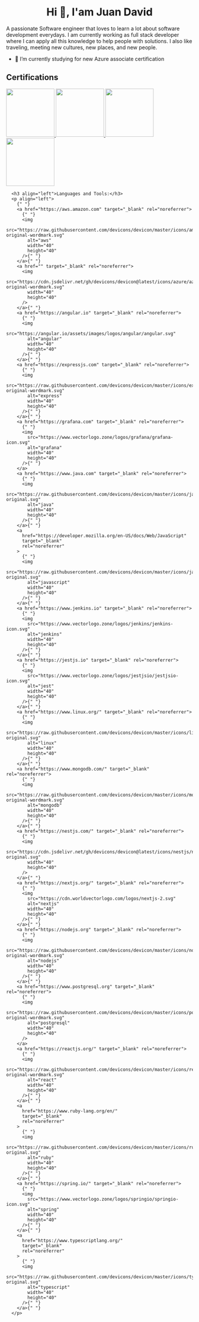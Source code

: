 <h1 align="center">Hi 👋, I'am Juan David</h1>

A passionate Software engineer that loves to learn a lot about software development everydays. I am currently working as full stack developer where I can apply all this knowledge to help people with solutions. I also like traveling, meeting new cultures, new places, and new people.

- 🌱 I’m currently studying for new Azure associate certification

## Certifications

<div style="display: flex;">
    
<span>
<a href="https://www.credly.com/badges/db3aaaad-ee3c-494e-aff6-7dc5549cd089/public_url" target="_blank" rel="noopener noreferrer">
    <img label="AWS Certified Solutions Architect – Associate" width="130" height="130" src="./certification_badges/aws-certified-solutions-architect-associate.png" />
</a
</span>
    
<span>
<a href="https://www.credly.com/badges/40419c35-0297-483e-a124-273843ff29dc/public_url" target="_blank" rel="noopener noreferrer">
    <img label="AWS Certified Developer – Associate" width="130" height="130" src="./certification_badges/aws-certified-developer-associate.png" />
</a>
</span>

<span>
<a href="https://www.credly.com/badges/fcc176b1-0850-449a-b90d-cf01b3a5686b/public_url" target="_blank" rel="noopener noreferrer">
    <img label="AWS Certified Cloud Practitioner" width="130" height="130" src="./certification_badges/aws-certified-cloud-practitioner.png" />
</a>
</span>

<span>
<a href="https://www.credly.com/badges/fcc176b1-0850-449a-b90d-cf01b3a5686b/public_url" target="_blank" rel="noopener noreferrer">
    <img label="Microsoft Certified: Azure Fundamentals" width="130" height="130" src="./certification_badges/az-900-certification.png" />
</a>
</span>

</div>

<!--- <h3 align="left">Connect with me:</h3>
<p align="left">
<a href="https://medium.com/@123312123132" target="blank"><img align="center" src="https://raw.githubusercontent.com/rahuldkjain/github-profile-readme-generator/master/src/images/icons/Social/medium.svg" alt="@123312123132" height="30" width="40" /></a>
<a href="https://www.youtube.com/c/123312232312312" target="blank"><img align="center" src="https://raw.githubusercontent.com/rahuldkjain/github-profile-readme-generator/master/src/images/icons/Social/youtube.svg" alt="123312232312312" height="30" width="40" /></a>
</p> -->

      <h3 align="left">Languages and Tools:</h3>
      <p align="left">
        {" "}
        <a href="https://aws.amazon.com" target="_blank" rel="noreferrer">
          {" "}
          <img
            src="https://raw.githubusercontent.com/devicons/devicon/master/icons/amazonwebservices/amazonwebservices-original-wordmark.svg"
            alt="aws"
            width="40"
            height="40"
          />{" "}
        </a>{" "}
        <a href="" target="_blank" rel="noreferrer">
          <img
            src="https://cdn.jsdelivr.net/gh/devicons/devicon@latest/icons/azure/azure-original-wordmark.svg"
            width="40"
            height="40"
          />
        </a>{" "}
        <a href="https://angular.io" target="_blank" rel="noreferrer">
          {" "}
          <img
            src="https://angular.io/assets/images/logos/angular/angular.svg"
            alt="angular"
            width="40"
            height="40"
          />{" "}
        </a>{" "}
        <a href="https://expressjs.com" target="_blank" rel="noreferrer">
          {" "}
          <img
            src="https://raw.githubusercontent.com/devicons/devicon/master/icons/express/express-original-wordmark.svg"
            alt="express"
            width="40"
            height="40"
          />{" "}
        </a>{" "}
        <a href="https://grafana.com" target="_blank" rel="noreferrer">
          {" "}
          <img
            src="https://www.vectorlogo.zone/logos/grafana/grafana-icon.svg"
            alt="grafana"
            width="40"
            height="40"
          />{" "}
        </a>
        <a href="https://www.java.com" target="_blank" rel="noreferrer">
          {" "}
          <img
            src="https://raw.githubusercontent.com/devicons/devicon/master/icons/java/java-original.svg"
            alt="java"
            width="40"
            height="40"
          />{" "}
        </a>{" "}
        <a
          href="https://developer.mozilla.org/en-US/docs/Web/JavaScript"
          target="_blank"
          rel="noreferrer"
        >
          {" "}
          <img
            src="https://raw.githubusercontent.com/devicons/devicon/master/icons/javascript/javascript-original.svg"
            alt="javascript"
            width="40"
            height="40"
          />{" "}
        </a>{" "}
        <a href="https://www.jenkins.io" target="_blank" rel="noreferrer">
          {" "}
          <img
            src="https://www.vectorlogo.zone/logos/jenkins/jenkins-icon.svg"
            alt="jenkins"
            width="40"
            height="40"
          />{" "}
        </a>{" "}
        <a href="https://jestjs.io" target="_blank" rel="noreferrer">
          {" "}
          <img
            src="https://www.vectorlogo.zone/logos/jestjsio/jestjsio-icon.svg"
            alt="jest"
            width="40"
            height="40"
          />{" "}
        </a>{" "}
        <a href="https://www.linux.org/" target="_blank" rel="noreferrer">
          {" "}
          <img
            src="https://raw.githubusercontent.com/devicons/devicon/master/icons/linux/linux-original.svg"
            alt="linux"
            width="40"
            height="40"
          />{" "}
        </a>{" "}
        <a href="https://www.mongodb.com/" target="_blank" rel="noreferrer">
          {" "}
          <img
            src="https://raw.githubusercontent.com/devicons/devicon/master/icons/mongodb/mongodb-original-wordmark.svg"
            alt="mongodb"
            width="40"
            height="40"
          />{" "}
        </a>{" "}
        <a href="https://nestjs.com/" target="_blank" rel="noreferrer">
          {" "}
          <img
            src="https://cdn.jsdelivr.net/gh/devicons/devicon@latest/icons/nestjs/nestjs-original.svg"
            width="40"
            height="40"
          />
        </a>{" "}
        <a href="https://nextjs.org/" target="_blank" rel="noreferrer">
          {" "}
          <img
            src="https://cdn.worldvectorlogo.com/logos/nextjs-2.svg"
            alt="nextjs"
            width="40"
            height="40"
          />{" "}
        </a>{" "}
        <a href="https://nodejs.org" target="_blank" rel="noreferrer">
          {" "}
          <img
            src="https://raw.githubusercontent.com/devicons/devicon/master/icons/nodejs/nodejs-original-wordmark.svg"
            alt="nodejs"
            width="40"
            height="40"
          />{" "}
        </a>{" "}
        <a href="https://www.postgresql.org" target="_blank" rel="noreferrer">
          {" "}
          <img
            src="https://raw.githubusercontent.com/devicons/devicon/master/icons/postgresql/postgresql-original-wordmark.svg"
            alt="postgresql"
            width="40"
            height="40"
          />
        </a>
        <a href="https://reactjs.org/" target="_blank" rel="noreferrer">
          {" "}
          <img
            src="https://raw.githubusercontent.com/devicons/devicon/master/icons/react/react-original-wordmark.svg"
            alt="react"
            width="40"
            height="40"
          />{" "}
        </a>{" "}
        <a
          href="https://www.ruby-lang.org/en/"
          target="_blank"
          rel="noreferrer"
        >
          {" "}
          <img
            src="https://raw.githubusercontent.com/devicons/devicon/master/icons/ruby/ruby-original.svg"
            alt="ruby"
            width="40"
            height="40"
          />{" "}
        </a>{" "}
        <a href="https://spring.io/" target="_blank" rel="noreferrer">
          {" "}
          <img
            src="https://www.vectorlogo.zone/logos/springio/springio-icon.svg"
            alt="spring"
            width="40"
            height="40"
          />{" "}
        </a>{" "}
        <a
          href="https://www.typescriptlang.org/"
          target="_blank"
          rel="noreferrer"
        >
          {" "}
          <img
            src="https://raw.githubusercontent.com/devicons/devicon/master/icons/typescript/typescript-original.svg"
            alt="typescript"
            width="40"
            height="40"
          />{" "}
        </a>{" "}
      </p>
